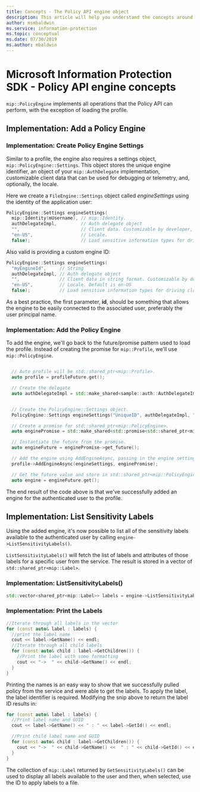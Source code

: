 ```yaml
---
title: Concepts - The Policy API engine object
description: This article will help you understand the concepts around the Policy engine object, which is created during application initialization.
author: msmbaldwin
ms.service: information-protection
ms.topic: conceptual
ms.date: 07/30/2019
ms.author: mbaldwin
---
```


# Microsoft Information Protection SDK - Policy API engine concepts

`mip::PolicyEngine` implements all operations that the Policy API can perform, with the exception of loading the profile.

## Implementation: Add a Policy Engine

### Implementation: Create Policy Engine Settings

Similar to a profile, the engine also requires a settings object, `mip::PolicyEngine::Settings`. This object stores the unique engine identifier, an object of your `mip::AuthDelegate` implementation, customizable client data that can be used for debugging or telemetry, and, optionally, the locale.

Here we create a `FileEngine::Settings` object called *engineSettings* using the identity of the application user:

```cpp
PolicyEngine::Settings engineSettings(
  mip::Identity(mUsername), // mip::Identity.  
  authDelegateImpl,         // Auth delegate object
  "",                       // Client data. Customizable by developer, stored with engine.
  "en-US",                  // Locale.
  false);                   // Load sensitive information types for driving classification.
```

Also valid is providing a custom engine ID:

```cpp
PolicyEngine::Settings engineSettings(
  "myEngineId",     // String
  authDelegateImpl, // Auth delegate object
  "",               // Client data in string format. Customizable by developer, stored with engine.
  "en-US",          // Locale. Default is en-US
  false);           // Load sensitive information types for driving classification. Default is false.
```

As a best practice, the first parameter, **id**, should be something that allows the engine to be easily connected to the associated user, preferably the user principal name.

### Implementation: Add the Policy Engine

To add the engine, we'll go back to the future/promise pattern used to load the profile. Instead of creating the promise for `mip::Profile`, we'll use `mip::PolicyEngine`.

```cpp

  // Auto profile will be std::shared_ptr<mip::Profile>.
  auto profile = profileFuture.get();

  // Create the delegate
  auto authDelegateImpl = std::make_shared<sample::auth::AuthDelegateImpl>(appInfo, userName, password);


  // Create the PolicyEngine::Settings object.
  PolicyEngine::Settings engineSettings("UniqueID", authDelegateImpl, "");

  // Create a promise for std::shared_ptr<mip::PolicyEngine>.
  auto enginePromise = std::make_shared<std::promise<std::shared_ptr<mip::PolicyEngine>>>();

  // Instantiate the future from the promise.
  auto engineFuture = enginePromise->get_future();

  // Add the engine using AddEngineAsync, passing in the engine settings and the promise.
  profile->AddEngineAsync(engineSettings, enginePromise);

  // Get the future value and store in std::shared_ptr<mip::PolicyEngine>.
  auto engine = engineFuture.get();
```

The end result of the code above is that we've successfully added an engine for the authenticated user to the profile.

## Implementation: List Sensitivity Labels

Using the added engine, it's now possible to list all of the sensitivity labels available to the authenticated user by calling `engine->ListSensitivityLabels()`.

`ListSensitivityLabels()` will fetch the list of labels and attributes of those labels for a specific user from the service. The result is stored in a vector of `std::shared_ptr<mip::Label>`.

### Implementation: ListSensitivityLabels()

```cpp
std::vector<shared_ptr<mip::Label>> labels = engine->ListSensitivityLabels();
```

### Implementation: Print the Labels

```cpp
//Iterate through all labels in the vector
for (const auto& label : labels) {
  //print the label name
  cout << label->GetName() << endl;
  //Iterate through all child labels
  for (const auto& child : label->GetChildren()) {
    //Print the label with some formatting
    cout << "->  " << child->GetName() << endl;
  }
}
```

Printing the names is an easy way to show that we successfully pulled policy from the service and were able to get the labels. To apply the label, the label identifier is required. Modifying the snip above to return the label ID results in:

```cpp
for (const auto& label : labels) {
  //Print label name and GUID
  cout << label->GetName() << " : " << label->GetId() << endl;

  //Print child label name and GUID
  for (const auto& child : label->GetChildren()) {
    cout << "->  " << child->GetName() <<  " : " << child->GetId() << endl;
  }
}
```

The collection of `mip::Label` returned by `GetSensitivityLabels()` can be used to display all labels available to the user and then, when selected, use the ID to apply labels to a file.
